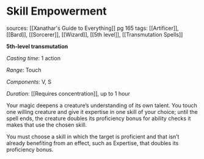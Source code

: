 # Skill Empowerment
sources: [[Xanathar's Guide to Everything]] pg 165
tags: [[Artificer]], [[Bard]], [[Sorcerer]], [[Wizard]], [[5th level]], [[Transmutation Spells]]

**5th-level transmutation**

*Casting time*: 1 action

*Range*: Touch

*Components*: V, S

*Duration*: [[Requires concentration]], up to 1 hour

Your magic deepens a creature’s understanding of its own talent. You touch one willing creature and give it expertise in one skill of your choice; until the spell ends, the creature doubles its proficiency bonus for ability checks it makes that use the chosen skill.

You must choose a skill in which the target is proficient and that isn’t already benefiting from an effect, such as Expertise, that doubles its proficiency bonus.
